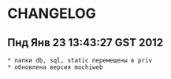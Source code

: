 
 

# CHANGELOG

## Пнд Янв 23 13:43:27 GST 2012
    * папки db, sql, static перемещены в priv
    * обновлена версия mochiweb
